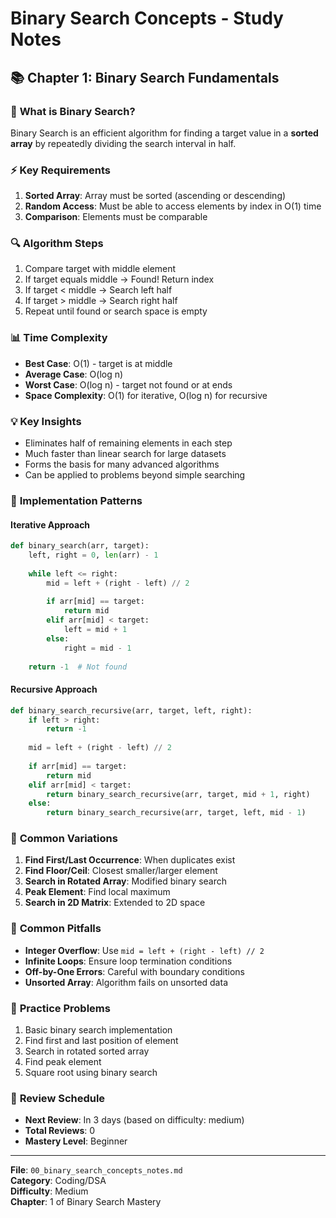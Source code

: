 # Binary Search Concepts - Study Notes

## 📚 Chapter 1: Binary Search Fundamentals

### 🎯 **What is Binary Search?**
Binary Search is an efficient algorithm for finding a target value in a **sorted array** by repeatedly dividing the search interval in half.

### ⚡ **Key Requirements**
1. **Sorted Array**: Array must be sorted (ascending or descending)
2. **Random Access**: Must be able to access elements by index in O(1) time
3. **Comparison**: Elements must be comparable

### 🔍 **Algorithm Steps**
1. Compare target with middle element
2. If target equals middle → Found! Return index
3. If target < middle → Search left half
4. If target > middle → Search right half
5. Repeat until found or search space is empty

### 📊 **Time Complexity**
- **Best Case**: O(1) - target is at middle
- **Average Case**: O(log n) 
- **Worst Case**: O(log n) - target not found or at ends
- **Space Complexity**: O(1) for iterative, O(log n) for recursive

### 💡 **Key Insights**
- Eliminates half of remaining elements in each step
- Much faster than linear search for large datasets
- Forms the basis for many advanced algorithms
- Can be applied to problems beyond simple searching

### 🔧 **Implementation Patterns**

#### **Iterative Approach**
```python
def binary_search(arr, target):
    left, right = 0, len(arr) - 1
    
    while left <= right:
        mid = left + (right - left) // 2
        
        if arr[mid] == target:
            return mid
        elif arr[mid] < target:
            left = mid + 1
        else:
            right = mid - 1
    
    return -1  # Not found
```

#### **Recursive Approach**
```python
def binary_search_recursive(arr, target, left, right):
    if left > right:
        return -1
    
    mid = left + (right - left) // 2
    
    if arr[mid] == target:
        return mid
    elif arr[mid] < target:
        return binary_search_recursive(arr, target, mid + 1, right)
    else:
        return binary_search_recursive(arr, target, left, mid - 1)
```

### 🎯 **Common Variations**
1. **Find First/Last Occurrence**: When duplicates exist
2. **Find Floor/Ceil**: Closest smaller/larger element
3. **Search in Rotated Array**: Modified binary search
4. **Peak Element**: Find local maximum
5. **Search in 2D Matrix**: Extended to 2D space

### 🚨 **Common Pitfalls**
- **Integer Overflow**: Use `mid = left + (right - left) // 2`
- **Infinite Loops**: Ensure loop termination conditions
- **Off-by-One Errors**: Careful with boundary conditions
- **Unsorted Array**: Algorithm fails on unsorted data

### 📝 **Practice Problems**
1. Basic binary search implementation
2. Find first and last position of element
3. Search in rotated sorted array
4. Find peak element
5. Square root using binary search

### 🔄 **Review Schedule**
- **Next Review**: In 3 days (based on difficulty: medium)
- **Total Reviews**: 0
- **Mastery Level**: Beginner

---

**File**: `00_binary_search_concepts_notes.md`  
**Category**: Coding/DSA  
**Difficulty**: Medium  
**Chapter**: 1 of Binary Search Mastery